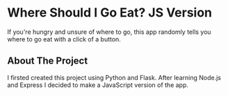 # Where Should I Go Eat? JS Version
If you're hungry and unsure of where to go, this app randomly tells you where to go eat with a click of a button.
## About The Project
I firsted created this project using Python and Flask. After learning Node.js and Express I decided to make a JavaScript version of the app.
